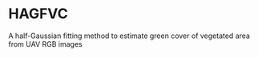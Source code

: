 # HAGFVC
A half-Gaussian fitting method to estimate green cover of vegetated area from UAV RGB images
